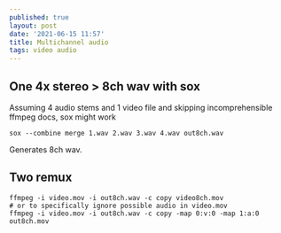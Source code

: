 ```yaml
---
published: true
layout: post
date: '2021-06-15 11:57'
title: Multichannel audio
tags: video audio 
---
```

## One 4x stereo > 8ch wav with sox

Assuming 4 audio stems and 1 video file and skipping incomprehensible ffmpeg docs, sox might work

    sox --combine merge 1.wav 2.wav 3.wav 4.wav out8ch.wav

Generates 8ch wav.

## Two remux

    ffmpeg -i video.mov -i out8ch.wav -c copy video8ch.mov
    # or to specifically ignore possible audio in video.mov
    ffmpeg -i video.mov -i out8ch.wav -c copy -map 0:v:0 -map 1:a:0 out8ch.mov
